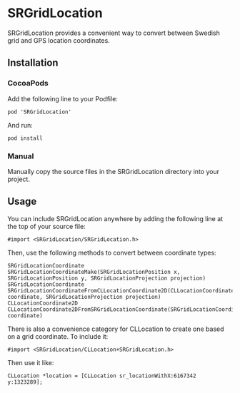 # SRGridLocation

SRGridLocation provides a convenient way to convert between Swedish grid and GPS location coordinates.

## Installation

### CocoaPods

Add the following line to your Podfile:

	pod 'SRGridLocation'

And run:

	pod install

### Manual

Manually copy the source files in the SRGridLocation directory into your project.

## Usage

You can include SRGridLocation anywhere by adding the following line at the top of your source file:

	#import <SRGridLocation/SRGridLocation.h>

Then, use the following methods to convert between coordinate types:

	SRGridLocationCoordinate SRGridLocationCoordinateMake(SRGridLocationPosition x, SRGridLocationPosition y, SRGridLocationProjection projection)
	SRGridLocationCoordinate SRGridLocationCoordinateFromCLLocationCoordinate2D(CLLocationCoordinate2D coordinate, SRGridLocationProjection projection)
	CLLocationCoordinate2D CLLocationCoordinate2DFromSRGridLocationCoordinate(SRGridLocationCoordinate coordinate)

There is also a convenience category for CLLocation to create one based on a grid coordinate. To include it:

	#import <SRGridLocation/CLLocation+SRGridLocation.h>

Then use it like:

	CLLocation *location = [CLLocation sr_locationWithX:6167342 y:1323289];